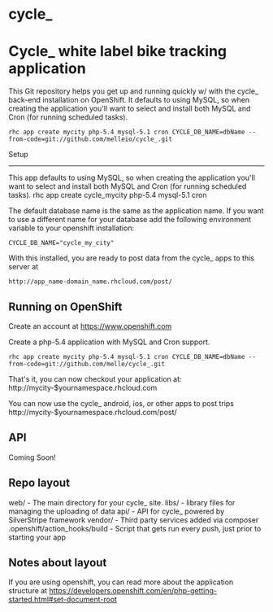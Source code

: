 # cycle_
Cycle_ white label bike tracking application
===================

This Git repository helps you get up and running quickly w/ with the cycle_ back-end
installation on OpenShift. It defaults to using MySQL, so when creating
the application you'll want to select and install both MySQL and Cron
(for running scheduled tasks). 

    rhc app create mycity php-5.4 mysql-5.1 cron CYCLE_DB_NAME=dbName --from-code=git://github.com/melleio/cycle_.git

Setup
_____

This app defaults to using MySQL, so when creating
the application you'll want to select and install both MySQL and Cron
(for running scheduled tasks).
	rhc app create cycle_mycity php-5.4 mysql-5.1 cron

The default database name is the same as the application name.
If you want to use a different name for your database add the following
environment variable to your openshift installation:

	CYCLE_DB_NAME="cycle_my_city"


With this installed, you are ready to post data from the cycle_ apps to
this server at

	http://app_name-domain_name.rhcloud.com/post/


Running on OpenShift
--------------------

Create an account at https://www.openshift.com

Create a php-5.4 application with MySQL and Cron support.

    rhc app create mycity php-5.4 mysql-5.1 cron CYCLE_DB_NAME=dbName --from-code=git://github.com/melle/cycle_.git 

That's it, you can now checkout your application at:
    http://mycity-$yournamespace.rhcloud.com

You can now use the cycle_ android, ios, or other apps to post trips
	http://mycity-$yournamespace.rhcloud.com/post/


API
-------

Coming Soon!

Repo layout
-----------

web/ - The main directory for your cycle_ site.
libs/ - library files for managing the uploading of data
api/ - API for cycle_ powered by SilverStripe framework 
vendor/ - Third party services added via composer 
.openshift/action_hooks/build - Script that gets run every push, just prior to starting your app  


Notes about layout
------------------

If you are using openshift, you can read more about the application structure at
	https://developers.openshift.com/en/php-getting-started.html#set-document-root
